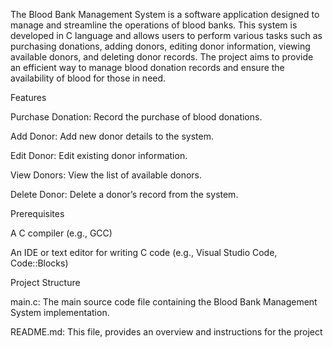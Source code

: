 The Blood Bank Management System is a software application designed to manage and streamline the operations of blood banks. This system is developed in C language and allows users to perform various tasks such as purchasing donations, adding donors, editing donor information, viewing available donors, and deleting donor records. The project aims to provide an efficient way to manage blood donation records and ensure the availability of blood for those in need.

Features

Purchase Donation: Record the purchase of blood donations.

Add Donor: Add new donor details to the system.

Edit Donor: Edit existing donor information.

View Donors: View the list of available donors.

Delete Donor: Delete a donor’s record from the system.

Prerequisites

A C compiler (e.g., GCC)

An IDE or text editor for writing C code (e.g., Visual Studio Code, Code::Blocks)


Project Structure

main.c: The main source code file containing the Blood Bank Management System implementation.

README.md: This file, provides an overview and instructions for the project


